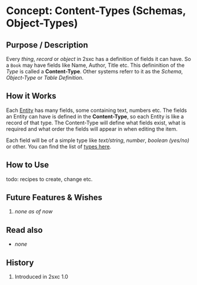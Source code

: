 # Concept: Content-Types (Schemas, Object-Types)

## Purpose / Description

Every _thing_, _record_ or _object_ in 2sxc has a definition of fields it can have. So a `Book` may have fields like Name, Author, Title etc. This defininition of the _Type_ is called a **Content-Type**. Other systems referr to it as the _Schema_, _Object-Type_ or _Table Definition_. 

## How it Works

Each [Entity](concept-entities) has many fields, some containing text, numbers etc. The fields an Entity can have is defined in the **Content-Type**, so each Entity is like a record of that type. The Content-Type will define what fields exist, what is required and what order the fields will appear in when editing the item. 

Each field will be of a simple type like _text/string_, _number_, _boolean (yes/no)_ or other. You can find the list of [types here](xref:Specs.Data.Type.Overview).

## How to Use

todo: recipes to create, change etc.

## Future Features & Wishes

1. _none as of now_

## Read also
[//]: # "Additional links - often within this documentation, but can also go elsewhere"

* _none_

## History

1. Introduced in 2sxc 1.0
